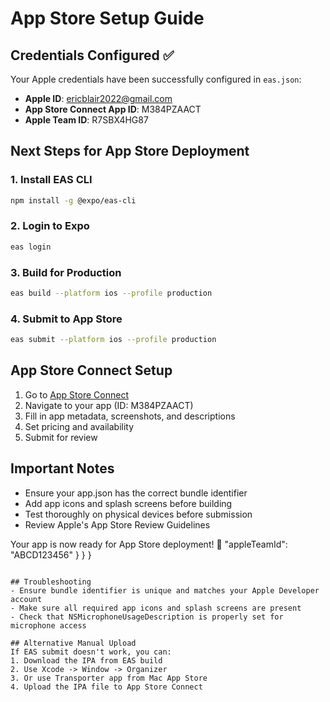 # App Store Setup Guide

## Credentials Configured ✅
Your Apple credentials have been successfully configured in `eas.json`:
- **Apple ID**: ericblair2022@gmail.com
- **App Store Connect App ID**: M384PZAACT  
- **Apple Team ID**: R7SBX4HG87

## Next Steps for App Store Deployment

### 1. Install EAS CLI
```bash
npm install -g @expo/eas-cli
```

### 2. Login to Expo
```bash
eas login
```

### 3. Build for Production
```bash
eas build --platform ios --profile production
```

### 4. Submit to App Store
```bash
eas submit --platform ios --profile production
```

## App Store Connect Setup
1. Go to [App Store Connect](https://appstoreconnect.apple.com)
2. Navigate to your app (ID: M384PZAACT)
3. Fill in app metadata, screenshots, and descriptions
4. Set pricing and availability
5. Submit for review

## Important Notes
- Ensure your app.json has the correct bundle identifier
- Add app icons and splash screens before building
- Test thoroughly on physical devices before submission
- Review Apple's App Store Review Guidelines

Your app is now ready for App Store deployment! 🚀
      "appleTeamId": "ABCD123456"
    }
  }
}
```

## Troubleshooting
- Ensure bundle identifier is unique and matches your Apple Developer account
- Make sure all required app icons and splash screens are present
- Check that NSMicrophoneUsageDescription is properly set for microphone access

## Alternative Manual Upload
If EAS submit doesn't work, you can:
1. Download the IPA from EAS build
2. Use Xcode -> Window -> Organizer
3. Or use Transporter app from Mac App Store
4. Upload the IPA file to App Store Connect